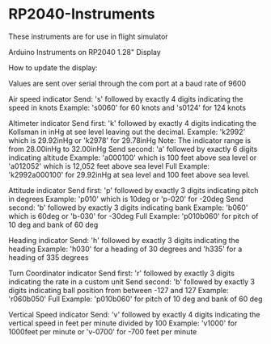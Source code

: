 # RP2040-Instruments
These instruments are for use in flight simulator

Arduino Instruments on RP2040 1.28" Display

How to update the display:

Values are sent over serial through the com port at a baud rate of 9600

Air speed indicator
Send: 's' followed by exactly 4 digits indicating the speed in knots
Example: 's0060' for 60 knots and 's0124' for 124 knots

Altimeter indicator
Send first: 'k' followed by exactly 4 digits indicating the Kollsman in inHg at see level leaving out the decimal.
Example: 'k2992' which is 29.92inHg or 'k2978' for 29.78inHg
Note: The indicator range is from 28.00inHg to 32.00inHg
Send second: 'a' followed by exactly 6 digits indicating altitude
Example: 'a000100' which is 100 feet above sea level or 'a012052' which is 12,052 feet above sea level
Full Example: 'k2992a000100' for 29.92inHg at sea level and 100 feet above sea level.

Attitude indicator
Send first: 'p' followed by exactly 3 digits indicating pitch in degrees
Example: 'p010' which is 10deg or 'p-020' for -20deg
Send second: 'b' followed by exactly 3 digits indicating bank
Example: 'b060' which is 60deg or 'b-030' for -30deg
Full Example: 'p010b060' for pitch of 10 deg and bank of 60 deg

Heading indicator
Send: 'h' followed by exactly 3 digits indicating the heading
Example: 'h030' for a heading of 30 degrees and 'h335' for a heading of 335 degrees

Turn Coordinator indicator
Send first: 'r' followed by exactly 3 digits indicating the rate in a custom unit
Send second: 'b' followed by exactly 3 digits indicating ball position from between -127 and 127
Example: 'r060b050'
Full Example: 'p010b060' for pitch of 10 deg and bank of 60 deg

Vertical Speed indicator
Send: 'v' followed by exactly 4 digits indicating the vertical speed in feet per minute divided by 100
Example: 'v1000' for 1000feet per minute or 'v-0700' for -700 feet per minute

